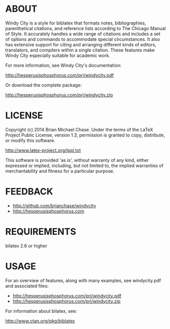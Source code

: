 # ABOUT

Windy City is a style for biblatex that formats notes, bibliographies,
parenthetical citations, and reference lists according to The
Chicago Manual of Style. It accurately handles a wide range of
citations and includes a set of options and commands to accommodate
special circumstances. It also has extensive support for citing and
arranging different kinds of editors, translators, and compilers
within a single citation. These features make Windy City especially
suitable for academic work.

For more information, see Windy City's documentation:

http://hesperusisphosphorus.com/prj/windycity.pdf

Or download the complete package:

http://hesperusisphosphorus.com/prj/windycity.zip

# LICENSE

Copyright (c) 2014 Brian Michael Chase. Under the terms of the LaTeX
Project Public License, version 1.3, permission is granted to copy,
distribute, or modify this software.

http://www.latex-project.org/lppl.txt

This software is provided 'as is', without warranty of any kind,
either expressed or implied, including, but not limited to, the
implied warranties of merchantability and fitness for a particular
purpose.

# FEEDBACK

* http://github.com/brianchase/windycity
* http://hesperusisphosphorus.com

# REQUIREMENTS

bilatex 2.6 or higher

# USAGE

For an overview of features, along with many examples, see
windycity.pdf and associated files:

* http://hesperusisphosphorus.com/prj/windycity.pdf
* http://hesperusisphosphorus.com/prj/windycity.zip

For information about bilatex, see:

http://www.ctan.org/pkg/biblatex
